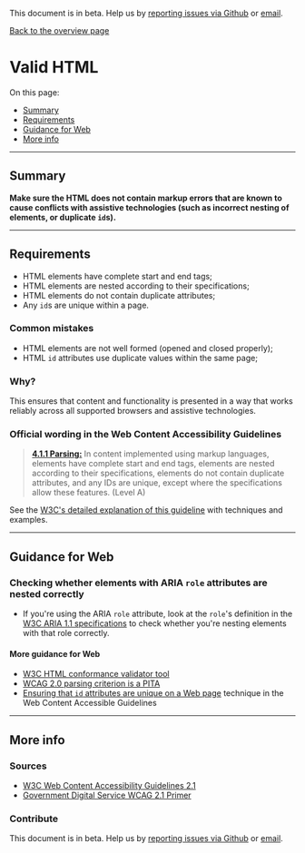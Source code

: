 This document is in beta. Help us by [reporting issues via Github](https://github.com/jfhector/accessibility-guidelines) or [email](mailto:jeanfrancois.hector@googlemail.com).

[Back to the overview page](./../index.html)

# Valid HTML

On this page:

- [Summary](#summary)
- [Requirements](#requirements)
- [Guidance for Web](#guidance-for-web)
- [More info](#more-info)

---

## Summary

**Make sure the HTML does not contain markup errors that are known to cause conflicts with assistive technologies (such as incorrect nesting of elements, or duplicate `id`s).**

---

## Requirements

- HTML elements have complete start and end tags;
- HTML elements are nested according to their specifications;
- HTML elements do not contain duplicate attributes;
- Any `id`s are unique within a page.

### Common mistakes

- HTML elements are not well formed (opened and closed properly);
- HTML `id` attributes use duplicate values within the same page;

### Why?

This ensures that content and functionality is presented in a way that works reliably across all supported browsers and assistive technologies.

### Official wording in the Web Content Accessibility Guidelines

> [**4.1.1 Parsing:**](https://www.w3.org/TR/UNDERSTANDING-WCAG20/ensure-compat-parses.html) In content implemented using markup languages, elements have complete start and end tags, elements are nested according to their specifications, elements do not contain duplicate attributes, and any IDs are unique, except where the specifications allow these features. (Level A)

See the [W3C's detailed explanation of this guideline](https://www.w3.org/TR/UNDERSTANDING-WCAG20/ensure-compat-parses.html) with techniques and examples.

---

## Guidance for Web

### Checking whether elements with ARIA `role` attributes are nested correctly

- If you're using the ARIA `role` attribute, look at the `role`'s definition in the [W3C ARIA 1.1 specifications](https://www.w3.org/TR/wai-aria-1.1/#role_definitions) to check whether you're nesting elements with that role correctly.

#### More guidance for Web

- [W3C HTML conformance validator tool](https://validator.w3.org/nu/)
- [WCAG 2.0 parsing criterion is a PITA](https://www.paciellogroup.com/blog/2015/11/wcag-2-0-parsing-criterion-is-a-pita/)
- [Ensuring that `id` attributes are unique on a Web page](https://www.w3.org/TR/2016/NOTE-WCAG20-TECHS-20161007/H93) technique in the Web Content Accessible Guidelines

---

## More info

### Sources

- [W3C Web Content Accessibility Guidelines 2.1](https://www.w3.org/TR/WCAG21/)
- [Government Digital Service WCAG 2.1 Primer](https://alphagov.github.io/wcag-primer/)

### Contribute

This document is in beta. Help us by [reporting issues via Github](https://github.com/jfhector/accessibility-guidelines) or [email](mailto:jeanfrancois.hector@googlemail.com).
